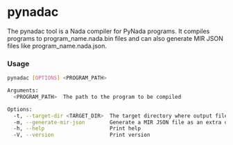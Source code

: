 # pynadac

The pynadac tool is a Nada compiler for PyNada programs. It compiles programs to program_name.nada.bin files and can also generate MIR JSON files like program_name.nada.json.

### Usage

```bash
pynadac [OPTIONS] <PROGRAM_PATH>
```

```bash
Arguments:
  <PROGRAM_PATH>  The path to the program to be compiled

Options:
  -t, --target-dir <TARGET_DIR>  The target directory where output files will be written to [default: .]
  -m, --generate-mir-json        Generate a MIR JSON file as an extra output
  -h, --help                     Print help
  -V, --version                  Print version
```
